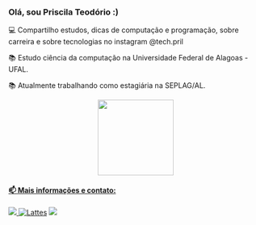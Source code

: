 ### Olá, sou Priscila Teodório :)

💻 Compartilho estudos, dicas de computação e programação, sobre carreira e sobre tecnologias no instagram @tech.pril

📚 Estudo ciência da computação na Universidade Federal de Alagoas - UFAL.

📚 Atualmente trabalhando como estagiária na SEPLAG/AL.

<div align="center">
  <a href="https://github.com/techpril">
  <img height="150em" src="https://github-readme-stats.vercel.app/api/top-langs/?username=techpril&layout=compact&langs_count=7&theme=dracula"/>
</div>

#### 📫 Mais informações e contato:
 <a href="https://br.linkedin.com/in/priscila-teod%C3%B3rio-9b29891a9" target="_blank"><img src="https://img.shields.io/badge/-LinkedIn-%230077B5?style=for-the-badge&logo=linkedin&logoColor=white" target="_blank"> [![Lattes](https://img.shields.io/badge/Lattes-202020?style=for-the-badge&Color=white)](http://lattes.cnpq.br/4302779221075830)
<a href="https://www.instagram.com/tech.pril/" target="_blank"><img src="https://img.shields.io/badge/-Instagram-%23E4405F?style=for-the-badge&logo=instagram&logoColor=white" target="_blank"></a>
   
<!-- <a href="https://www.twitch.tv/seu-usuário-aqui" target="_blank"><img src="https://img.shields.io/badge/Twitch-9146FF?style=for-the-badge&logo=twitch&logoColor=white" target="_blank"></a> -->

      
<!-- <a href="https://www.youtube.com/seu-canal-youtube-aqui" target="_blank"><img src="https://img.shields.io/badge/YouTube-FF0000?style=for-the-badge&logo=youtube&logoColor=white" target="_blank"></a> -->

